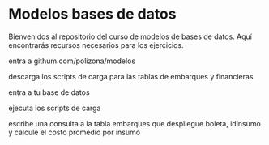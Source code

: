 # Modelos bases de datos
Bienvenidos al repositorio del curso de modelos de bases de datos. Aquí encontrarás recursos necesarios para los ejercicios.

entra a githum.com/polizona/modelos

descarga los scripts de carga para las tablas de embarques y financieras

entra a tu base de datos

ejecuta los scripts de carga

escribe una consulta a la tabla embarques que despliegue boleta, idinsumo y calcule el costo promedio por insumo 
